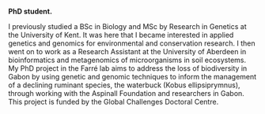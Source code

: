 **PhD student.**

I previously studied a BSc in Biology and MSc by Research in Genetics at the University of Kent. It was here that I became interested in applied genetics and genomics for environmental and conservation research. I then went on to work as a Research Assistant at the University of Aberdeen in bioinformatics and metagenomics of microorganisms in soil ecosystems.
My PhD project in the Farré lab aims to address the loss of biodiversity in Gabon by using genetic and genomic techniques to inform the management of a declining ruminant species, the waterbuck (Kobus ellipsiprymnus), through working with the Aspinall Foundation and researchers in Gabon. This project is funded by the Global Challenges Doctoral Centre.